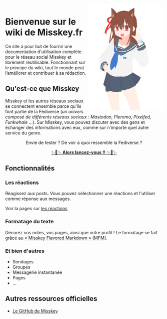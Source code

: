 <img src="img/ai_svg.svg" alt="Smiley face" align="right" width="240"> 

# Bienvenue sur le wiki de Misskey.fr
Ce site a pour but de fournir une documentation d'utilisation complète pour le réseau social Misskey et librement réutilisable.
Fonctionnant sur le principe du wiki, tout le monde peut l’améliorer et contribuer à sa rédaction.

## Qu'est-ce que Misskey
Misskey et les autres réseaux sociaux se connectent ensemble parce qu'ils font partie de la Fédiverse (*un univers composé de différents réseaux sociaux : Mastodon, Pleroma, Pixelfed, Funkwhale ...*). Sur Misskey, vous pouvez discuter avec des gens et échanger des informations avec eux, comme sur n’importe quel autre service du genre.

<center>Envie de tester ? De voir à quoi ressemble la Fediverse ?

[✨🚀✨ **Alors lancez-vous !!** ✨🚀✨](getting-started/configurer-son-compte/)</center>

## Fonctionnalités

### Les réactions
Réagissez aux posts. 
Vous pouvez sélectionner une réactions et l'utiliser comme réponse aux messages.

Voir la pages sur [les réactions]()</center>

### Formatage du texte
Décorez vos notes, vos pages, ainsi que votre profil ! Le formatage se fait grâce au [« Misskey Flavored Markdown » (MFM)](guide-avance/synthax-mfm/).

### Et bien d'autres

- Sondages
- Groupes
- Messagerie instantanée 
- Pages 
- ...

## Autres ressources officielles

- [Le GitHub de Misskey](https://github.com/syuilo/misskey)